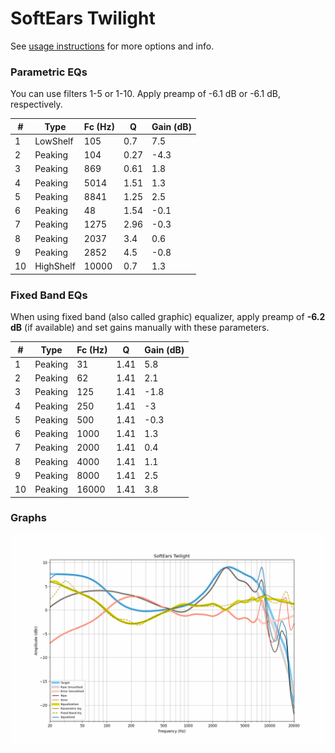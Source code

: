 # SoftEars Twilight
See [usage instructions](https://github.com/jaakkopasanen/AutoEq#usage) for more options and info.

### Parametric EQs
You can use filters 1-5 or 1-10. Apply preamp of -6.1 dB or -6.1 dB, respectively.

|   # | Type      |   Fc (Hz) |    Q |   Gain (dB) |
|-----|-----------|-----------|------|-------------|
|   1 | LowShelf  |       105 | 0.7  |         7.5 |
|   2 | Peaking   |       104 | 0.27 |        -4.3 |
|   3 | Peaking   |       869 | 0.61 |         1.8 |
|   4 | Peaking   |      5014 | 1.51 |         1.3 |
|   5 | Peaking   |      8841 | 1.25 |         2.5 |
|   6 | Peaking   |        48 | 1.54 |        -0.1 |
|   7 | Peaking   |      1275 | 2.96 |        -0.3 |
|   8 | Peaking   |      2037 | 3.4  |         0.6 |
|   9 | Peaking   |      2852 | 4.5  |        -0.8 |
|  10 | HighShelf |     10000 | 0.7  |         1.3 |

### Fixed Band EQs
When using fixed band (also called graphic) equalizer, apply preamp of **-6.2 dB** (if available) and set gains manually with these parameters.

|   # | Type    |   Fc (Hz) |    Q |   Gain (dB) |
|-----|---------|-----------|------|-------------|
|   1 | Peaking |        31 | 1.41 |         5.8 |
|   2 | Peaking |        62 | 1.41 |         2.1 |
|   3 | Peaking |       125 | 1.41 |        -1.8 |
|   4 | Peaking |       250 | 1.41 |        -3   |
|   5 | Peaking |       500 | 1.41 |        -0.3 |
|   6 | Peaking |      1000 | 1.41 |         1.3 |
|   7 | Peaking |      2000 | 1.41 |         0.4 |
|   8 | Peaking |      4000 | 1.41 |         1.1 |
|   9 | Peaking |      8000 | 1.41 |         2.5 |
|  10 | Peaking |     16000 | 1.41 |         3.8 |

### Graphs
![](./SoftEars%20Twilight.png)
